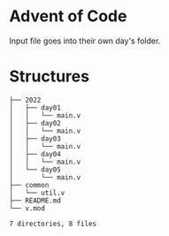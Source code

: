 # Advent of Code

Input file goes into their own day's folder.

# Structures
```
├── 2022
│   ├── day01
│   │   └── main.v
│   ├── day02
│   │   └── main.v
│   ├── day03
│   │   └── main.v
│   ├── day04
│   │   └── main.v
│   └── day05
│       └── main.v
├── common
│   └── util.v
├── README.md
└── v.mod

7 directories, 8 files
```